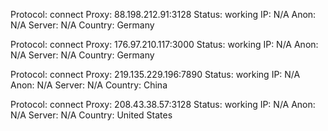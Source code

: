 Protocol: connect
Proxy: 88.198.212.91:3128
Status: working
IP: N/A
Anon: N/A
Server: N/A
Country: Germany

Protocol: connect
Proxy: 176.97.210.117:3000
Status: working
IP: N/A
Anon: N/A
Server: N/A
Country: Germany

Protocol: connect
Proxy: 219.135.229.196:7890
Status: working
IP: N/A
Anon: N/A
Server: N/A
Country: China

Protocol: connect
Proxy: 208.43.38.57:3128
Status: working
IP: N/A
Anon: N/A
Server: N/A
Country: United States

